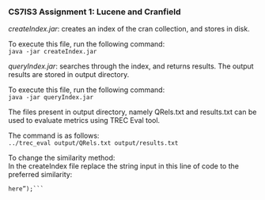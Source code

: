 ### CS7IS3 Assignment 1: Lucene and Cranfield

*createIndex.jar*: creates an index of the cran collection, and stores in disk.

To execute this file, run the following command:<br/>
```java -jar createIndex.jar```

*queryIndex.jar*: searches through the index, and returns results. The output results are stored in output directory.

To execute this file, run the following command:<br/>
```java -jar queryIndex.jar```

The files present in output directory, namely QRels.txt and results.txt can be used to evaluate metrics using TREC Eval tool.<br/>

The command is as follows:<br/>
```../trec_eval output/QRels.txt output/results.txt```


To change the similarity method:<br/>
In the createIndex file replace the string input in this line of
code to the preferred similarity:
```IndexWriterConfig config = createIndex(analyzer, ”enter
here”);```

